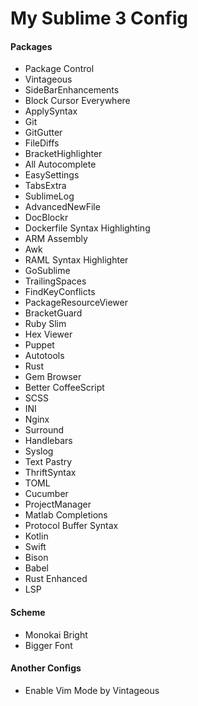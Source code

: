 # My Sublime 3 Config
#### Packages
* Package Control
* Vintageous
* SideBarEnhancements
* Block Cursor Everywhere
* ApplySyntax
* Git
* GitGutter
* FileDiffs
* BracketHighlighter
* All Autocomplete
* EasySettings
* TabsExtra
* SublimeLog
* AdvancedNewFile
* DocBlockr
* Dockerfile Syntax Highlighting
* ARM Assembly
* Awk
* RAML Syntax Highlighter
* GoSublime
* TrailingSpaces
* FindKeyConflicts
* PackageResourceViewer
* BracketGuard
* Ruby Slim
* Hex Viewer
* Puppet
* Autotools
* Rust
* Gem Browser
* Better CoffeeScript
* SCSS
* INI
* Nginx
* Surround
* Handlebars
* Syslog
* Text Pastry
* ThriftSyntax
* TOML
* Cucumber
* ProjectManager
* Matlab Completions
* Protocol Buffer Syntax
* Kotlin
* Swift
* Bison
* Babel
* Rust Enhanced
* LSP

#### Scheme
* Monokai Bright
* Bigger Font

#### Another Configs
* Enable Vim Mode by Vintageous
